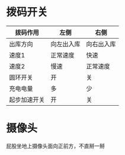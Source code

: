 # 拨码开关

|拨码作用|左侧|右侧|
|---|---|---|
|出库方向|向左出入库|向右出入库|
|速度1|正常速度|快速|
|速度2|慢速|正常速度|
|圆环开关|开|关|
|充电电量|多|少|
|起步加速开关|开|关|


# 摄像头

屁股坐地上摄像头面向正前方，不直掰一掰




































